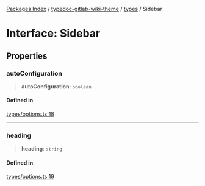 [Packages Index](../../../README.md) / [typedoc-gitlab-wiki-theme](../../README.md) / [types](../README.md) / Sidebar

# Interface: Sidebar

## Properties

### autoConfiguration

> **autoConfiguration**: `boolean`

#### Defined in

[types/options.ts:18](https://github.com/typedoc2md/typedoc-plugin-markdown/blob/352ce41370cee18034e72b7c2f3874bbfe56f96f/packages/typedoc-gitlab-wiki-theme/src/types/options.ts#L18)

***

### heading

> **heading**: `string`

#### Defined in

[types/options.ts:19](https://github.com/typedoc2md/typedoc-plugin-markdown/blob/352ce41370cee18034e72b7c2f3874bbfe56f96f/packages/typedoc-gitlab-wiki-theme/src/types/options.ts#L19)
